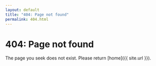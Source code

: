 ```yaml
---
layout: default
title: "404: Page not found"
permalink: 404.html
---
```


# 404: Page not found
The page you seek does not exist. Please return [home]({{ site.url }}).